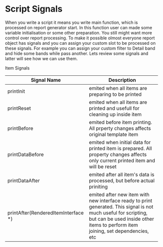 Script Signals
=================
When you write a script it means you write main function, which is processed on report generator start. In this function user can made some variable initialisation or some other preparation. You still might want more control over report processing. To make it possible olmost everyone report object has signals and you can assign your custom slot to be processed on these signals. For example you can assign your custom filter to Detail band and hide some bands while pass another. Lets review some signals and latter will see how we can use them.

Item Signals

| Signal Name | Description |
|------------|------------|
| printInit | emited when all items are preparing to be printed |
| printReset | emited when all items are printed and usefull for cleaning up inside item |
| printBefore | emited before item printing. All prperty changes affects original template item |
| printDataBefore | emited when initial data for printed item is prepared. All property changes affects only current printed item and will be reset |
| printDataAfter | emited after all item's data is processed, but before actual priniting |
| printAfter(RenderedItemInterface *)| emited after new item with new interface ready to print generated. This signal is not much useful for scripting, but can be used inside other items to perform item joining, set dependencies, etc|


